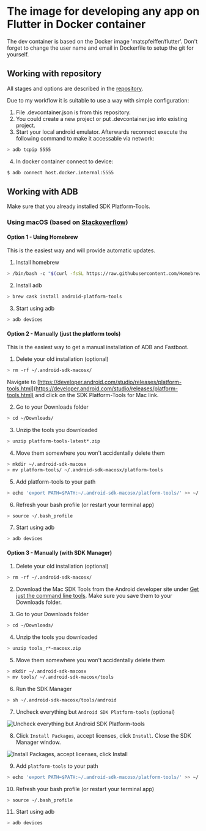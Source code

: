 # The image for developing any app on Flutter in Docker container

The dev container is based on the Docker image 'matspfeiffer/flutter'. Don't forget to change the user name and email in Dockerfile to setup the git for yourself.

## Working with repository

All stages and options are described in the [repository](https://github.com/matsp/docker-flutter).

Due to my workflow it is suitable to use a way with simple configuration:

1. File .devcontainer.json is from this repository.
2. You could create a new project or put .devcontainer.jso into existing project.
3. Start your local android emulator. Afterwards reconnect execute the following command to make it accessable via network:

```bash
> adb tcpip 5555
```
4. In docker container connect to device:

```bash
$ adb connect host.docker.internal:5555
```

## Working with ADB

Make sure that you already installed SDK Platform-Tools.

### Using macOS (based on [Stackoverflow](https://stackoverflow.com/questions/31374085/installing-adb-on-macos?answertab=votes#tab-top))

#### Option 1 - Using Homebrew

This is the easiest way and will provide automatic updates.

1. Install homebrew

```bash
> /bin/bash -c "$(curl -fsSL https://raw.githubusercontent.com/Homebrew/install/master/install.sh)"
```
 
2. Install adb

```bash
> brew cask install android-platform-tools
```

3. Start using adb

```bash
> adb devices
```

#### Option 2 - Manually (just the platform tools)

This is the easiest way to get a manual installation of ADB and Fastboot.

1. Delete your old installation (optional)

```bash
> rm -rf ~/.android-sdk-macosx/
```

Navigate to [https://developer.android.com/studio/releases/platform-tools.html](https://developer.android.com/studio/releases/platform-tools.html) and click on the SDK Platform-Tools for Mac link.

2. Go to your Downloads folder

```bash
> cd ~/Downloads/
```

3. Unzip the tools you downloaded

```bash
> unzip platform-tools-latest*.zip
```

4. Move them somewhere you won't accidentally delete them

```bash
> mkdir ~/.android-sdk-macosx
> mv platform-tools/ ~/.android-sdk-macosx/platform-tools
```

5. Add platform-tools to your path

```bash
> echo 'export PATH=$PATH:~/.android-sdk-macosx/platform-tools/' >> ~/.bash_profile
```

6. Refresh your bash profile (or restart your terminal app)

```bash
> source ~/.bash_profile
```

7. Start using adb

```bash
> adb devices
```

#### Option 3 - Manually (with SDK Manager)

1. Delete your old installation (optional)

```bash
> rm -rf ~/.android-sdk-macosx/
```

2. Download the Mac SDK Tools from the Android developer site under [Get just the command line tools](http://developer.android.com/sdk/index.html#mac-tools). Make sure you save them to your Downloads folder.

3. Go to your Downloads folder

```bash
> cd ~/Downloads/
```

4. Unzip the tools you downloaded

```bash
> unzip tools_r*-macosx.zip
```

5. Move them somewhere you won't accidentally delete them

```bash
> mkdir ~/.android-sdk-macosx
> mv tools/ ~/.android-sdk-macosx/tools
```

6. Run the SDK Manager

```bash
> sh ~/.android-sdk-macosx/tools/android
```

7. Uncheck everything but `Android SDK Platform-tools` (optional)

![Uncheck everything but Android SDK Platform-tools](https://i.stack.imgur.com/H2p4V.png)

8. Click `Install Packages`, accept licenses, click `Install`. Close the SDK Manager window.

![Install Packages, accept licenses, click Install](https://i.stack.imgur.com/ojZVT.png)

9. Add `platform-tools` to your path

```bash
> echo 'export PATH=$PATH:~/.android-sdk-macosx/platform-tools/' >> ~/.bash_profile
```

10. Refresh your bash profile (or restart your terminal app)

```bash
> source ~/.bash_profile
```

11. Start using adb

```bash
> adb devices
```
